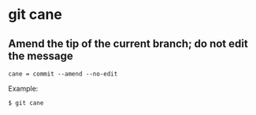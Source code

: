 # git cane

## Amend the tip of the current branch; do not edit the message

```gitconfig
cane = commit --amend --no-edit
```

Example:

```sh
$ git cane
```
